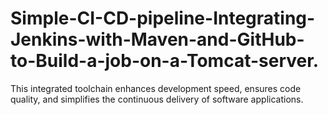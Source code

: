 # Simple-CI-CD-pipeline-Integrating-Jenkins-with-Maven-and-GitHub-to-Build-a-job-on-a-Tomcat-server.
This integrated toolchain enhances development speed, ensures code quality, and simplifies the continuous delivery of software applications.

